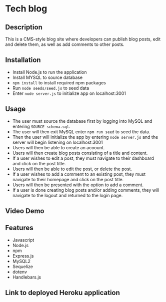 # Tech blog

## Description

  This is a CMS-style blog site where developers can publish blog posts, edit and delete them, as well as add comments to other posts.

  ## Installation

   *  Install Node.js to run the application
   *  Install MYSQL to source database
   * `npm install` to install required npm packages
   *  Run `node seeds/seed.js` to seed data
   *  Enter `node server.js` to initialize app on localhost:3001

  ## Usage

   * The user must source the database first by logging into MySQL and entering `SOURCE schema.sql`.
   * The user will then exit MySQL enter `npm run seed` to seed the data.
   * Then the user will initialize the app by entering `node server.js` and the server will begin listening on localhost:3001
   * Users will then be able to create an acoount.
   * Users will then create blog posts consisting of a title and content.
   * If a user wishes to edit a post, they must navigate to their dashboard and click on the post title.
   * Users will then be able to edit the post, or delete the post.
   * If a user wishes to add a comment to an existing post, they must navigate to their homepage and click on the post title.
   * Users will then be presented with the option to add a comment.
   * If a user is done creating blog posts and/or adding comments, they will navigate to the logout and returned to the login page.
  
  
  ## Video Demo
  


  ## Features
  
   * Javascript
   * Node.js
   * npm
   * Express.js
   * MySQL2
   * Sequelize
   * dotenv
   * Handlebars.js
   
   ## Link to deployed Heroku application
